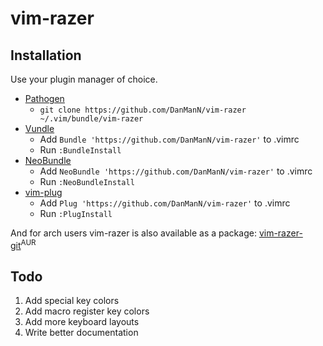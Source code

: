 # vim-razer

## Installation

Use your plugin manager of choice.

- [Pathogen](https://github.com/tpope/vim-pathogen)
  - `git clone https://github.com/DanManN/vim-razer ~/.vim/bundle/vim-razer`
- [Vundle](https://github.com/gmarik/vundle)
  - Add `Bundle 'https://github.com/DanManN/vim-razer'` to .vimrc
  - Run `:BundleInstall`
- [NeoBundle](https://github.com/Shougo/neobundle.vim)
  - Add `NeoBundle 'https://github.com/DanManN/vim-razer'` to .vimrc
  - Run `:NeoBundleInstall`
- [vim-plug](https://github.com/junegunn/vim-plug)
  - Add `Plug 'https://github.com/DanManN/vim-razer'` to .vimrc
  - Run `:PlugInstall`

And for arch users vim-razer is also available as a package: [vim-razer-git](https://aur.archlinux.org/packages/vim-razer-git/)<sup>AUR<sup>

## Todo

1. Add special key colors
2. Add macro register key colors
3. Add more keyboard layouts
2. Write better documentation
